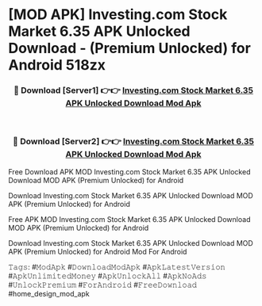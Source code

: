 # [MOD APK] Investing.com Stock Market 6.35 APK Unlocked Download - (Premium Unlocked) for Android 518zx



<div align="center">
<h3>🔴 Download [Server1] 👉👉 <a href="https://momento.my/?title=Investing.com_Stock_Market_6.35_APK_Unlocked_Download">Investing.com Stock Market 6.35 APK Unlocked Download Mod Apk</a></h3><br>

<h3>🔴 Download [Server2] 👉👉 <a href="https://momento.my/?title=Investing.com_Stock_Market_6.35_APK_Unlocked_Download">Investing.com Stock Market 6.35 APK Unlocked Download Mod Apk</a></h3>
</div>



Free Download APK MOD Investing.com Stock Market 6.35 APK Unlocked Download MOD APK (Premium Unlocked) for Android

Download Investing.com Stock Market 6.35 APK Unlocked Download MOD APK (Premium Unlocked) for Android

Free APK MOD Investing.com Stock Market 6.35 APK Unlocked Download MOD APK (Premium Unlocked) for Android

Download Investing.com Stock Market 6.35 APK Unlocked Download MOD APK (Premium Unlocked) for Android Mod For Android

𝚃𝚊𝚐𝚜: #𝙼𝚘𝚍𝙰𝚙𝚔 #𝙳𝚘𝚠𝚗𝚕𝚘𝚊𝚍𝙼𝚘𝚍𝙰𝚙𝚔 #𝙰𝚙𝚔𝙻𝚊𝚝𝚎𝚜𝚝𝚅𝚎𝚛𝚜𝚒𝚘𝚗 #𝙰𝚙𝚔𝚄𝚗𝚕𝚒𝚖𝚒𝚝𝚎𝚍𝙼𝚘𝚗𝚎𝚢 #𝙰𝚙𝚔𝚄𝚗𝚕𝚘𝚌𝚔𝙰𝚕𝚕 #𝙰𝚙𝚔𝙽𝚘𝙰𝚍𝚜 #𝚄𝚗𝚕𝚘𝚌𝚔𝙿𝚛𝚎𝚖𝚒𝚞𝚖 #𝙵𝚘𝚛𝙰𝚗𝚍𝚛𝚘𝚒𝚍 #𝙵𝚛𝚎𝚎𝙳𝚘𝚠𝚗𝚕𝚘𝚊𝚍 #home_design_mod_apk

